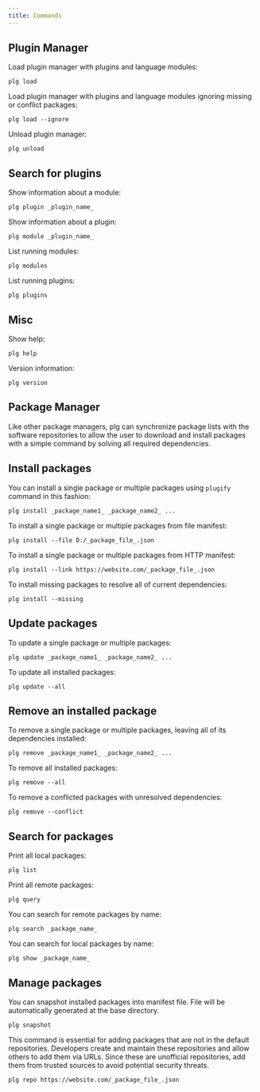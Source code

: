 ```yaml
---
title: Commands
---
```


## Plugin Manager

Load plugin manager with plugins and language modules:
```shell
plg load
```

Load plugin manager with plugins and language modules ignoring missing or conflict packages:
```shell
plg load --ignore
```

Unload plugin manager:
```shell
plg unload
```

## Search for plugins

Show information about a module:
```shell
plg plugin _plugin_name_
```

Show information about a plugin:
```shell
plg module _plugin_name_
```

List running modules:
```shell
plg modules
```

List running plugins:
```shell
plg plugins
```

## Misc

Show help:
```shell
plg help
```

Version information:
```shell
plg version
```

## Package Manager

Like other package managers, plg can synchronize package lists with the software repositories to allow the user to download and install packages with a simple command by solving all required dependencies.

## Install packages
You can install a single package or multiple packages using ```plugify``` command in this fashion:
```shell
plg install _package_name1_ _package_name2_ ...
```
To install a single package or multiple packages from file manifest:
```shell
plg install --file D:/_package_file_.json
```
To install a single package or multiple packages from HTTP manifest:
```shell
plg install --link https://website.com/_package_file_.json
```
To install missing packages to resolve all of current dependencies:
```shell
plg install --missing
```

## Update packages
To update a single package or multiple packages:
```shell
plg update _package_name1_ _package_name2_ ...
```
To update all installed packages:
```shell
plg update --all
```

## Remove an installed package
To remove a single package or multiple packages, leaving all of its dependencies installed:
```shell
plg remove _package_name1_ _package_name2_ ...
```
To remove all installed packages:
```shell
plg remove --all
```
To remove a conflicted packages with unresolved dependencies:
```shell
plg remove --conflict
```

## Search for packages

Print all local packages:
```shell
plg list
```

Print all remote packages:
```shell
plg query
```

You can search for remote packages by name:
```shell
plg search _package_name_
```

You can search for local packages by name:
```shell
plg show _package_name_
```

## Manage packages

You can snapshot installed packages into manifest file. File will be automatically generated at the base directory.
```shell
plg snapshot
```

This command is essential for adding packages that are not in the default repositories. Developers create and maintain these repositories and allow others to add them via URLs. Since these are unofficial repositories, add them from trusted sources to avoid potential security threats.
```shell
plg repo https://website.com/_package_file_.json
```